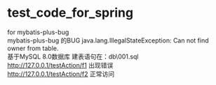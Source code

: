 # test_code_for_spring
for  mybatis-plus-bug
<br/>
 mybatis-plus-bug 的BUG  java.lang.IllegalStateException: Can not find owner from table.<br/>
基于MySQL 8.0数据库 建表语句在：db\001.sql<br/>
http://127.0.0.1/testAction/f1 出现错误<br/>
http://127.0.0.1/testAction/f2 正常访问<br/>
